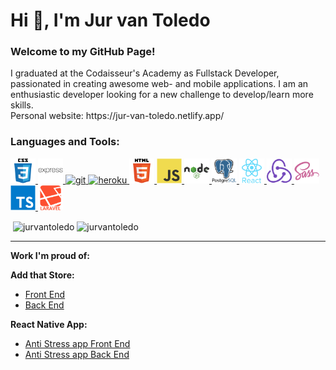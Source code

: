 <h1>Hi 👋, I'm Jur van Toledo</h1>
<h3>Welcome to my GitHub Page!</h3>
I graduated at the Codaisseur's Academy as Fullstack Developer, passionated in creating awesome web- and mobile applications. I am an enthusiastic developer looking for a new challenge to develop/learn more skills.<br />
Personal website: https://jur-van-toledo.netlify.app/


<h3 align="left">Languages and Tools:</h3>
<p align="left"> <a href="https://www.w3schools.com/css/" target="_blank"> <img src="https://raw.githubusercontent.com/devicons/devicon/master/icons/css3/css3-original-wordmark.svg" alt="css3" width="40" height="40"/> </a> <a href="https://expressjs.com" target="_blank"> <img src="https://raw.githubusercontent.com/devicons/devicon/master/icons/express/express-original-wordmark.svg" alt="express" width="40" height="40"/> </a> <a href="https://git-scm.com/" target="_blank"> <img src="https://www.vectorlogo.zone/logos/git-scm/git-scm-icon.svg" alt="git" width="40" height="40"/> </a> <a href="https://heroku.com" target="_blank"> <img src="https://www.vectorlogo.zone/logos/heroku/heroku-icon.svg" alt="heroku" width="40" height="40"/> </a> <a href="https://www.w3.org/html/" target="_blank"> <img src="https://raw.githubusercontent.com/devicons/devicon/master/icons/html5/html5-original-wordmark.svg" alt="html5" width="40" height="40"/> </a> <a href="https://developer.mozilla.org/en-US/docs/Web/JavaScript" target="_blank"> <img src="https://raw.githubusercontent.com/devicons/devicon/master/icons/javascript/javascript-original.svg" alt="javascript" width="40" height="40"/> </a> <a href="https://nodejs.org" target="_blank"> <img src="https://raw.githubusercontent.com/devicons/devicon/master/icons/nodejs/nodejs-original-wordmark.svg" alt="nodejs" width="40" height="40"/> </a> <a href="https://www.postgresql.org" target="_blank"> <img src="https://raw.githubusercontent.com/devicons/devicon/master/icons/postgresql/postgresql-original-wordmark.svg" alt="postgresql" width="40" height="40"/> </a> <a href="https://reactjs.org/" target="_blank"> <img src="https://raw.githubusercontent.com/devicons/devicon/master/icons/react/react-original-wordmark.svg" alt="react" width="40" height="40"/> </a> <a href="https://redux.js.org" target="_blank"> <img src="https://raw.githubusercontent.com/devicons/devicon/master/icons/redux/redux-original.svg" alt="redux" width="40" height="40"/> </a> <a href="https://sass-lang.com" target="_blank"> <img src="https://raw.githubusercontent.com/devicons/devicon/master/icons/sass/sass-original.svg" alt="sass" width="40" height="40"/> </a> <a href="https://www.typescriptlang.org/" target="_blank"> <img src="https://raw.githubusercontent.com/devicons/devicon/master/icons/typescript/typescript-original.svg" alt="typescript" width="40" height="40"/> </a> <a href="https://laravel.com/" target="_blank"> <img src="https://raw.githubusercontent.com/devicons/devicon/master/icons/laravel/laravel-plain-wordmark.svg" alt="laravel" width="40" height="40"/> </a> </p>

<p>&nbsp;<img align="center" src="https://github-readme-stats.vercel.app/api?username=jurvantoledo&show_icons=true&locale=en" alt="jurvantoledo" />  <img align="center" src="https://github-readme-stats.vercel.app/api/top-langs?username=jurvantoledo&show_icons=true&locale=en&layout=compact" alt="jurvantoledo" /></p>


--- 

<p><b>Work I'm proud of:</b></p>
<b>Add that Store:</b><br />
<ul>
  <li><a href="https://github.com/jurvantoledo/add-that-store-client">Front End</a></li>
  <li><a href="https://github.com/jurvantoledo/Add-that-store-server">Back End</a></li> 
</ul>

<b>React Native App:</b><br />
<ul>
  <li><a href="https://github.com/jurvantoledo/stress-client">Anti Stress app Front End</a></li>
  <li><a href="https://github.com/jurvantoledo/stress-server">Anti Stress app Back End</a></li>
</ul>


